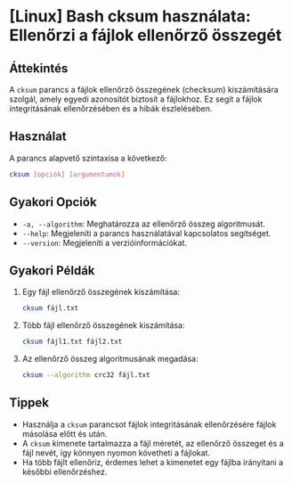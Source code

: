 # [Linux] Bash cksum használata: Ellenőrzi a fájlok ellenőrző összegét

## Áttekintés
A `cksum` parancs a fájlok ellenőrző összegének (checksum) kiszámítására szolgál, amely egyedi azonosítót biztosít a fájlokhoz. Ez segít a fájlok integritásának ellenőrzésében és a hibák észlelésében.

## Használat
A parancs alapvető szintaxisa a következő:

```bash
cksum [opciók] [argumentumok]
```

## Gyakori Opciók
- `-a, --algorithm`: Meghatározza az ellenőrző összeg algoritmusát.
- `--help`: Megjeleníti a parancs használatával kapcsolatos segítséget.
- `--version`: Megjeleníti a verzióinformációkat.

## Gyakori Példák
1. Egy fájl ellenőrző összegének kiszámítása:
   ```bash
   cksum fájl.txt
   ```

2. Több fájl ellenőrző összegének kiszámítása:
   ```bash
   cksum fájl1.txt fájl2.txt
   ```

3. Az ellenőrző összeg algoritmusának megadása:
   ```bash
   cksum --algorithm crc32 fájl.txt
   ```

## Tippek
- Használja a `cksum` parancsot fájlok integritásának ellenőrzésére fájlok másolása előtt és után.
- A `cksum` kimenete tartalmazza a fájl méretét, az ellenőrző összeget és a fájl nevét, így könnyen nyomon követheti a fájlokat.
- Ha több fájlt ellenőriz, érdemes lehet a kimenetet egy fájlba irányítani a későbbi ellenőrzéshez.
